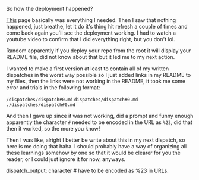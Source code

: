 So how the deployment happened?

[This](https://docs.github.com/en/pages/getting-started-with-github-pages/configuring-a-publishing-source-for-your-github-pages-site) page basically was everything I needed. Then I saw that nothing happened, just breathe, let it do it's thing hit refresh a couple of times and come back again you'll see the deployment working. I had to watch a youtube video to confirm that I did everything right, but you don't lol.

Random apparently if you deploy your repo from the root it will display your README file, did not know about that but it led me to my next action.

I wanted to make a first version at least to contain all of my written dispatches in the worst way possible so I just added links in my README to my files, then the links were not working in the README, it took me some error and trials in the following format:

`/dispatches/dispatch#0.md`
`dispatches/dispatch#0.md`
`./dispatches/dispatch#0.md`

And then I gave up since it was not working, did a prompt and funny enough apparently the character `#` needed to be encoded in the URL as `%23`, did that then it worked, so the more you know!

Then I was like, alright I better be write about this in my next dispatch, so here is me doing that haha. I should probably have a way of organizing all these learnings somehow by one so that it would be clearer for you the reader, or I could just ignore it for now, anyways.

dispatch_output: character # have to be encoded as %23 in URLs.
